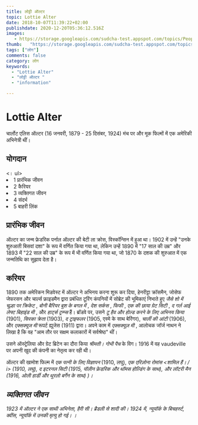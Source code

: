```yaml
---
title: लोट्टी ऑल्टर 
topic: Lottie Alter
date: 2018-10-07T11:39:22+02:00
publishdate: 2020-12-20T05:36:12.516Z
images: 
   - https://storage.googleapis.com/sudcha-test.appspot.com/topics/People/lottie_alter/1.jpeg
thumb:   "https://storage.googleapis.com/sudcha-test.appspot.com/topics/People/lottie_alter/thumb.jpeg"
tags: ["लोग"]
comments: false
category: लोग
keywords: 
  - "Lottie Alter"
  - "लोट्टी ऑल्टर "
  - "information"

---
```

<h1> Lottie Alter </h1> <p> चार्लोट एलिस ऑल्टर (16 जनवरी, 1879 - 25 दिसंबर, 1924) मंच पर और मूक फिल्मों में एक अमेरिकी अभिनेत्री थीं। </p> <h2> योगदान </h2> <। ul> <li> 1 प्रारंभिक जीवन </li> <li> 2 कैरियर </li> <li> 3 व्यक्तिगत जीवन </li> <li> 4 संदर्भ </li> <li> 5 बाहरी लिंक </li> </ul> <h2> प्रारंभिक जीवन </h2> <p> ऑल्टर का जन्म फ्रेडरिक पर्नाल ऑल्टर की बेटी ला क्रोस, विस्कॉन्सिन में हुआ था। 1902 में उन्हें "उनके शुरुआती बिसवां दशा" के रूप में वर्णित किया गया था, लेकिन उन्हें 1890 में "17 साल की उम्र" और 1893 में "22 साल की उम्र" के रूप में भी वर्णित किया गया था, जो 1870 के दशक की शुरुआत में एक जन्मतिथि का सुझाव देता है। </p> <h2> करियर </h2> <p> 1890 तक अमेरिकन मिडवेस्ट में ऑल्टर ने अभिनय करना शुरू कर दिया, हेनरीट्टा क्रॉसमैन, जोसेफ जेफरसन और चार्ल्स फ्राइडमैन द्वारा प्रबंधित टूरिंग कंपनियों में सोब्रेट की भूमिकाएं निभाते हुए <i> जैसे शो में चूल्हा पर क्रिकेट </i>, <i> बोनी बैरियर बुश के बगल में </i>, <i> देश सर्कस </i>, <i> फिफी </i>, <i> एक की छाया ग्रेट सिटी </i>, <i> द गर्ल आई लेफ्ट बिहाइंड मी </i>, और <i> हार्ट्स ट्रम्प्स </i> हैं। ब्रॉडवे पर, उसने <i> टू हैव और होल्ड करने के लिए अभिनय किया </i> (1901), <i> सिरका क्रेता </i> (1903), <i> द ट्राइफलर </i> (1905, एस्मे के साथ बेरिंगर), <i> चार्ली की आंटी </i> (1906), और <i> एक्सक्यूज मी </i> रूपर्ट ह्यूजेस (1911) द्वारा। अपने काम में <i> एक्सक्यूज़ मी </i>, आलोचक जॉर्ज नाथन ने लिखा है कि वह "आम तौर पर सक्षम कलाकारों में सर्वश्रेष्ठ" थीं। </p> <p> उसने ऑस्ट्रेलिया और ग्रेट ब्रिटेन का दौरा किया <i> श्रीमती। गोभी पैच </i> के विग। 1916 में वह vaudeville पर अपनी खुद की कंपनी का नेतृत्व कर रही थी। </p> <p> ऑल्टर की खामोश फिल्म में <i> एक पत्नी के लिए विज्ञापन </i> (1910, लघु), <i> एक एरिज़ोना रोमांस <शामिल हैं। / i> (1910, लघु), <i> द इटरनल सिटी </i> (1915, पॉलीन फ्रेडरिक और थॉमस होल्डिंग के साथ), और <i> लॉटरी मैन </i> (1916, ओली हार्डी और थुरलो बर्गेन के साथ) )। </p> <h2> व्यक्तिगत जीवन </h2> <p> 1923 में ऑल्टर ने एक साथी अभिनेता, हैरी सी। ब्रैडली से शादी की। 1924 में, न्यूयॉर्क के बिचहर्स्ट, क्वींस, न्यूयॉर्क में उनकी मृत्यु हो गई। । </p> 